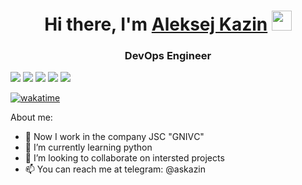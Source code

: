 <h1 align="center">Hi there, I'm <a href="https://zerobot.ru/?utm_source=github&utm_medium=profile&utm_campaign=md" target="_blank">Aleksej Kazin</a> 
<img src="https://github.com/blackcater/blackcater/raw/main/images/Hi.gif" height="32"/></h1>
<h3 align="center">DevOps Engineer</h3>

![](http://github-profile-summary-cards.vercel.app/api/cards/profile-details?username=DevOps-spb-ru&theme=dracula)
![](http://github-profile-summary-cards.vercel.app/api/cards/repos-per-language?username=DevOps-spb-ru&theme=dracula)
![](http://github-profile-summary-cards.vercel.app/api/cards/most-commit-language?username=DevOps-spb-ru&theme=dracula)
![](http://github-profile-summary-cards.vercel.app/api/cards/stats?username=DevOps-spb-ru&theme=dracula)
![](http://github-profile-summary-cards.vercel.app/api/cards/productive-time?username=DevOps-spb-ru&theme=dracula&utcOffset=8)

[![wakatime](https://wakatime.com/badge/user/a33412da-9f62-4574-943a-12660af2e15c.svg)](https://wakatime.com/@a33412da-9f62-4574-943a-12660af2e15c)

About me:
- 🔭 Now I work in the company JSC "GNIVС"
- 🌱 I’m currently learning python
- 👯 I’m looking to collaborate on intersted projects
- 📫 You can reach me at telegram: @askazin
